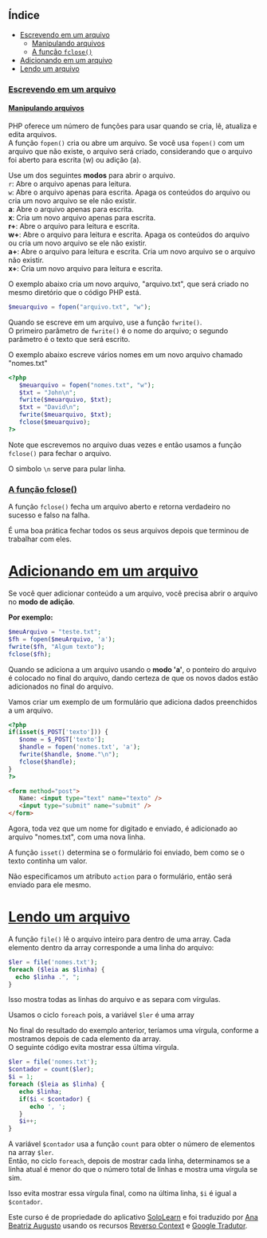 ## Índice
- [Escrevendo em um arquivo](#escrevendo-em-um-arquivo)
   - [Manipulando arquivos](#manipulando-arquivos)
   - [A função `fclose()`](#a-função-fclose)
- [Adicionando em um arquivo](#adicionando-em-um-arquivo)
- [Lendo um arquivo](#lendo-um-arquivo)

### [Escrevendo em um arquivo](#índice)
#### [Manipulando arquivos](#índice)
PHP oferece um número de funções para usar quando se cria, lê, atualiza e edita arquivos.<br>
A função `fopen()` cria ou abre um arquivo. Se você usa `fopen()` com um arquivo que não existe, o arquivo será criado, considerando que o arquivo foi aberto para escrita (w) ou adição (a).

Use um dos seguintes __modos__ para abrir o arquivo.<br>
`r`: Abre o arquivo apenas para leitura.<br>
`w`: Abre o arquivo apenas para escrita. Apaga os conteúdos do arquivo ou cria um novo arquivo se ele não existir.<br>
__a__: Abre o arquivo apenas para escrita.<br>
__x__: Cria um novo arquivo apenas para escrita.<br>
__r+__: Abre o arquivo para leitura e escrita.<br>
__w+__: Abre o arquivo para leitura e escrita. Apaga os conteúdos do arquivo ou cria um novo arquivo se ele não existir.<br>
__a+__: Abre o arquivo para leitura e escrita. Cria um novo arquivo se o arquivo não existir.<br>
__x+__: Cria um novo arquivo para leitura e escrita.

O exemplo abaixo cria um novo arquivo, "arquivo.txt", que será criado no mesmo diretório que o código PHP está.

```php
$meuarquivo = fopen("arquivo.txt", "w");
```

Quando se escreve em um arquivo, use a função `fwrite()`.<br>
O primeiro parâmetro de `fwrite()` é o nome do arquivo; o segundo parâmetro é o texto que será escrito.

O exemplo abaixo escreve vários nomes em um novo arquivo chamado "nomes.txt"
```php
<?php
   $meuarquivo = fopen("nomes.txt", "w");
   $txt = "John\n";
   fwrite($meuarquivo, $txt);
   $txt = "David\n";
   fwrite($meuarquivo, $txt);
   fclose($meuarquivo);
?>
```
Note que escrevemos no arquivo duas vezes e então usamos a função `fclose()` para fechar o arquivo.

O simbolo `\n` serve para pular linha.
### [A função fclose()](#índice)
A função `fclose()` fecha um arquivo aberto e retorna verdadeiro no sucesso e falso na falha.

É uma boa prática fechar todos os seus arquivos depois que terminou de trabalhar com eles. 
# [Adicionando em um arquivo](#índice)
Se você quer adicionar conteúdo a um arquivo, você precisa abrir o arquivo no __modo de adição__.

__Por exemplo:__
```php
$meuArquivo = "teste.txt";
$fh = fopen($meuArquivo, 'a');
fwrite($fh, "Algum texto");
fclose($fh);
```
Quando se adiciona a um arquivo usando o __modo 'a'__, o ponteiro do arquivo é colocado no final do arquivo, dando certeza de que os novos dados estão adicionados no final do arquivo.

Vamos criar um exemplo de um formulário que adiciona dados preenchidos a um arquivo.
```php
<?php
if(isset($_POST['texto'])) {
   $nome = $_POST['texto'];
   $handle = fopen('nomes.txt', 'a');
   fwrite($handle, $nome."\n");
   fclose($handle); 
}
?>
```
```html
<form method="post">
   Name: <input type="text" name="texto" />
   <input type="submit" name="submit" />
</form>
```
Agora, toda vez que um nome for digitado e enviado, é adicionado ao arquivo "nomes.txt", com uma nova linha.

A função `isset()` determina se o formulário foi enviado, bem como se o texto continha um valor.

Não especificamos um atributo `action` para o formulário, então será enviado para ele mesmo.
# [Lendo um arquivo](#índice)
A função `file()` lê o arquivo inteiro para dentro de uma array. Cada elemento dentro da array corresponde a uma linha do arquivo:
```php
$ler = file('nomes.txt');
foreach ($leia as $linha) {
  echo $linha .", ";
}
```
Isso mostra todas as linhas do arquivo e as separa com vírgulas.

Usamos o ciclo `foreach` pois, a variável `$ler` é uma array

No final do resultado do exemplo anterior, teríamos uma vírgula, conforme a mostramos depois de cada elemento da array.<br>O seguinte código evita mostrar essa última vírgula.
```php
$ler = file('nomes.txt');
$contador = count($ler);
$i = 1;
foreach ($leia as $linha) {
   echo $linha;
   if($i < $contador) {
      echo ', ';
   }
   $i++;
}
```
A variável `$contador` usa a função `count` para obter o número de elementos na array `$ler`.<br>Então, no ciclo `foreach`, depois de mostrar cada linha, determinamos se a linha atual é menor do que o número total de linhas e mostra uma vírgula se sim.

Isso evita mostrar essa vírgula final, como na última linha, `$i` é igual a `$contador`.

Este curso é de propriedade do aplicativo [SoloLearn](https://www.google.com/url?q=https://play.google.com/store/apps/details?id%3Dcom.sololearn&sa=D&ust=1576783845736000&usg=AFQjCNGtodbaSu06Z4kEDTksKn0tg7eK-w) e foi traduzido por [Ana Beatriz Augusto](https://www.linkedin.com/in/anabeatrizz/) usando os recursos [Reverso Context](https://context.reverso.net/translation/) e [Google Tradutor](https://translate.google.com.br/?hl=pt-BR).
<!--stackedit_data:
eyJoaXN0b3J5IjpbLTE1NzU2MzcxNl19
-->